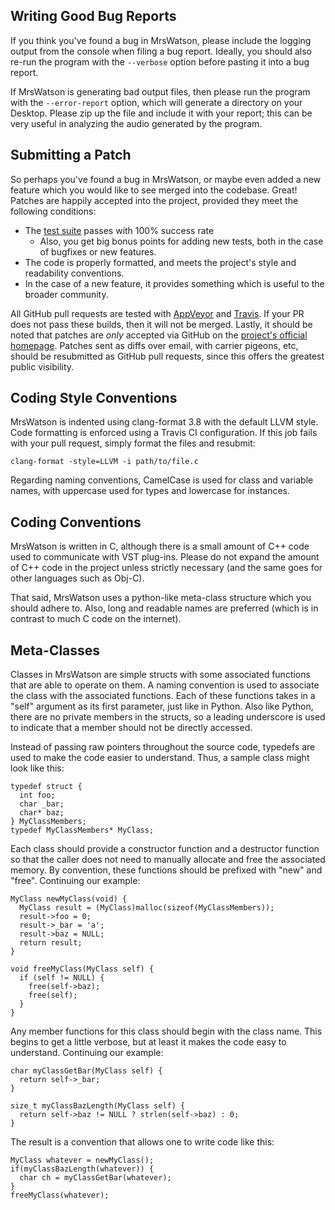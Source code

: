 Writing Good Bug Reports
------------------------

If you think you've found a bug in MrsWatson, please include the logging output
from the console when filing a bug report. Ideally, you should also re-run the
program with the `--verbose` option before pasting it into a bug report.

If MrsWatson is generating bad output files, then please run the program with
the `--error-report` option, which will generate a directory on your Desktop.
Please zip up the file and include it with your report; this can be very useful
in analyzing the audio generated by the program.


Submitting a Patch
------------------

So perhaps you've found a bug in MrsWatson, or maybe even added a new feature
which you would like to see merged into the codebase. Great!  Patches are
happily accepted into the project, provided they meet the following conditions:

* The [test suite][testing] passes with 100% success rate
  - Also, you get big bonus points for adding new tests, both in the case
    of bugfixes or new features.
* The code is properly formatted, and meets the project's style and
  readability conventions.
* In the case of a new feature, it provides something which is useful to
  the broader community.

All GitHub pull requests are tested with [AppVeyor][appveyor-build-home] and
[Travis][travis-build-home]. If your PR does not pass these builds, then it will
not be merged. Lastly, it should be noted that patches are *only* accepted via
GitHub on the [project's official homepage][github-home]. Patches sent as diffs
over email, with carrier pigeons, etc, should be resubmitted as GitHub pull
requests, since this offers the greatest public visibility.


Coding Style Conventions
------------------------

MrsWatson is indented using clang-format 3.8 with the default LLVM style. Code
formatting is enforced using a Travis CI configuration. If this job fails with
your pull request, simply format the files and resubmit:

    clang-format -style=LLVM -i path/to/file.c

Regarding naming conventions, CamelCase is used for class and variable names,
with uppercase used for types and lowercase for instances.


Coding Conventions
------------------

MrsWatson is written in C, although there is a small amount of C++ code used to
communicate with VST plug-ins. Please do not expand the amount of C++ code in
the project unless strictly necessary (and the same goes for other languages
such as Obj-C).

That said, MrsWatson uses a python-like meta-class structure which you should
adhere to. Also, long and readable names are preferred (which is in contrast to
much C code on the internet).


Meta-Classes
------------

Classes in MrsWatson are simple structs with some associated functions that are
able to operate on them. A naming convention is used to associate the class with
the associated functions. Each of these functions takes in a "self" argument as
its first parameter, just like in Python. Also like Python, there are no private
members in the structs, so a leading underscore is used to indicate that a
member should not be directly accessed.

Instead of passing raw pointers throughout the source code, typedefs are used to
make the code easier to understand. Thus, a sample class might look like this:

    typedef struct {
      int foo;
      char _bar;
      char* baz;
    } MyClassMembers;
    typedef MyClassMembers* MyClass;

Each class should provide a constructor function and a destructor function so
that the caller does not need to manually allocate and free the associated
memory. By convention, these functions should be prefixed with "new" and "free".
Continuing our example:

    MyClass newMyClass(void) {
      MyClass result = (MyClass)malloc(sizeof(MyClassMembers));
      result->foo = 0;
      result->_bar = 'a';
      result->baz = NULL;
      return result;
    }

    void freeMyClass(MyClass self) {
      if (self != NULL) {
        free(self->baz);
        free(self);
      }
    }

Any member functions for this class should begin with the class name. This
begins to get a little verbose, but at least it makes the code easy to
understand. Continuing our example:

    char myClassGetBar(MyClass self) {
      return self->_bar;
    }

    size_t myClassBazLength(MyClass self) {
      return self->baz != NULL ? strlen(self->baz) : 0;
    }

The result is a convention that allows one to write code like this:

    MyClass whatever = newMyClass();
    if(myClassBazLength(whatever)) {
      char ch = myClassGetBar(whatever);
    }
    freeMyClass(whatever);


[testing]: TESTING.md
[github-home]: https://github.com/teragonaudio/MrsWatson
[appveyor-build-home]: https://ci.appveyor.com/project/nikreiman/mrswatson/branch/master
[travis-build-home]: https://travis-ci.org/teragonaudio/MrsWatson

